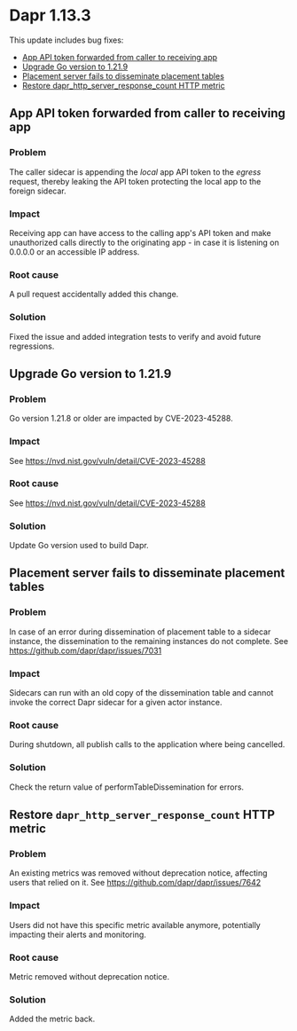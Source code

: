# Dapr 1.13.3

This update includes bug fixes:

- [App API token forwarded from caller to receiving app](#app-api-token-forwarded-from-caller-to-receiving-app)
- [Upgrade Go version to 1.21.9](#upgrade-go-version-to-1219)
- [Placement server fails to disseminate placement tables](#placement-server-fails-to-disseminate-placement-tables)
- [Restore dapr_http_server_response_count HTTP metric](#restore-dapr_http_server_response_count-http-metric)

## App API token forwarded from caller to receiving app

### Problem

The caller sidecar is appending the *local* app API token to the *egress* request, thereby leaking the API token protecting the local app to the foreign sidecar.

### Impact

Receiving app can have access to the calling app's API token and make unauthorized calls directly to the originating app - in case it is listening on 0.0.0.0 or an accessible IP address.

### Root cause

A pull request accidentally added this change.

### Solution

Fixed the issue and added integration tests to verify and avoid future regressions.

## Upgrade Go version to 1.21.9

### Problem

Go version 1.21.8 or older are impacted by CVE-2023-45288.

### Impact

See https://nvd.nist.gov/vuln/detail/CVE-2023-45288

### Root cause

See https://nvd.nist.gov/vuln/detail/CVE-2023-45288

### Solution

Update Go version used to build Dapr.

## Placement server fails to disseminate placement tables

### Problem

In case of an error during dissemination of placement table to a sidecar instance, the dissemination to the remaining instances do not complete. See https://github.com/dapr/dapr/issues/7031

### Impact

Sidecars can run with an old copy of the dissemination table and cannot invoke the correct Dapr sidecar for a given actor instance.

### Root cause

During shutdown, all publish calls to the application where being cancelled.

### Solution

Check the return value of performTableDissemination for errors.

## Restore `dapr_http_server_response_count` HTTP metric

### Problem

An existing metrics was removed without deprecation notice, affecting users that relied on it. See https://github.com/dapr/dapr/issues/7642

### Impact

Users did not have this specific metric available anymore, potentially impacting their alerts and monitoring.

### Root cause

Metric removed without deprecation notice.

### Solution

Added the metric back.